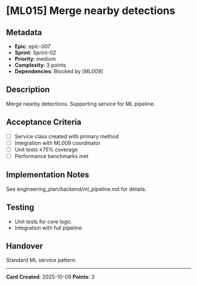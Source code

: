 # [ML015] Merge nearby detections

## Metadata

- **Epic**: epic-007
- **Sprint**: Sprint-02
- **Priority**: medium
- **Complexity**: 3 points
- **Dependencies**: Blocked by [ML009]

## Description

Merge nearby detections. Supporting service for ML pipeline.

## Acceptance Criteria

- [ ] Service class created with primary method
- [ ] Integration with ML009 coordinator
- [ ] Unit tests ≥75% coverage
- [ ] Performance benchmarks met

## Implementation Notes

See engineering_plan/backend/ml_pipeline.md for details.

## Testing

- Unit tests for core logic
- Integration with full pipeline

## Handover

Standard ML service pattern.

---
**Card Created**: 2025-10-09
**Points**: 3
